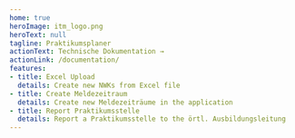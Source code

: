 ```yaml
---
home: true
heroImage: itm_logo.png
heroText: null
tagline: Praktikumsplaner
actionText: Technische Dokumentation →
actionLink: /documentation/
features:
- title: Excel Upload
  details: Create new NWKs from Excel file
- title: Create Meldezeitraum
  details: Create new Meldezeiträume in the application
- title: Report Praktikumsstelle
  details: Report a Praktikumsstelle to the örtl. Ausbildungsleitung
---
```

